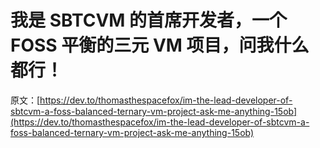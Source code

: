 # 我是 SBTCVM 的首席开发者，一个 FOSS 平衡的三元 VM 项目，问我什么都行！

原文：[https://dev.to/thomasthespacefox/im-the-lead-developer-of-sbtcvm-a-foss-balanced-ternary-vm-project-ask-me-anything-15ob](https://dev.to/thomasthespacefox/im-the-lead-developer-of-sbtcvm-a-foss-balanced-ternary-vm-project-ask-me-anything-15ob)